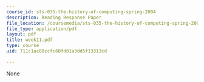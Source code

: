 ```yaml
---
course_id: sts-035-the-history-of-computing-spring-2004
description: Reading Response Paper
file_location: /coursemedia/sts-035-the-history-of-computing-spring-2004/711c1ac88ccfc60fd81a3dd5f13313cd_week11.pdf
file_type: application/pdf
layout: pdf
title: week11.pdf
type: course
uid: 711c1ac88ccfc60fd81a3dd5f13313cd

---
```

None